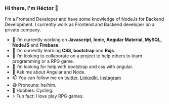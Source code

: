 ### Hi there, I'm Héctor 👋

I'm a Frontend Developer and have some knowledge of NodeJs for Backend Development. I currently work as Frontend and Backend developer on a private company.

- 🔭 I’m currently working on **Javascript, Ionic, Angular Material, MySQL, NodeJS** and **Firebase**.
- 🌱 I’m currently learning **CSS, bootstrap** and **Rxjs**.
- 👯 I’m looking to collaborate on a project to help others to learn programming or a RPG game.
- 🤔 I’m looking for help with bootstrap and css with angular.
- 💬 Ask me about Angular and Node.
- 📫 You can follow me on [twitter](https://twitter.com/hectorromerodev), [LinkedIn](https://www.linkedin.com/in/hectorromerodev/?originalSubdomain=mx), [Instagram](https://instagram.com/hector_meraki/)
- 😄 Pronouns: he/him.
- 🚵‍ Hobbies: Cycling.
- ⚡ Fun fact: I love play RPG games.
